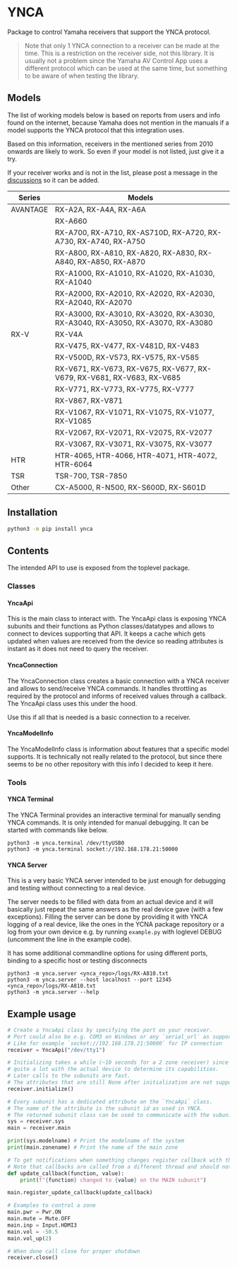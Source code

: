 # YNCA

Package to control Yamaha receivers that support the YNCA protocol.

>Note that only 1 YNCA connection to a receiver can be made at the time. This is a restriction on the receiver side, not this library.
>It is usually not a problem since the Yamaha AV Control App uses a different protocol which can be used at the same time, but something to be aware of when testing the library.

## Models

The list of working models below is based on reports from users and info found on the internet, because Yamaha does not mention in the manuals if a model supports the YNCA protocol that this integration uses. 

Based on this information, receivers in the mentioned series from 2010 onwards are likely to work. So even if your model is not listed, just give it a try. 

If your receiver works and is not in the list, please post a message in the [discussions](https://github.com/mvdwetering/yamaha_ynca/discussions) so it can be added.

| Series | Models |
| --- | --- |
| AVANTAGE | RX-A2A, RX-A4A, RX-A6A |
|| RX-A660 |
|| RX-A700, RX-A710, RX-AS710D, RX-A720, RX-A730, RX-A740, RX-A750 |
|| RX-A800, RX-A810, RX-A820, RX-A830, RX-A840, RX-A850, RX-A870 |
|| RX-A1000, RX-A1010, RX-A1020, RX-A1030, RX-A1040 |
|| RX-A2000, RX-A2010, RX-A2020, RX-A2030, RX-A2040, RX-A2070 |
|| RX-A3000, RX-A3010, RX-A3020, RX-A3030, RX-A3040, RX-A3050, RX-A3070, RX-A3080 |
| RX-V | RX-V4A |
|| RX-V475, RX-V477, RX-V481D, RX-V483 |
|| RX-V500D, RX-V573, RX-V575, RX-V585 |
|| RX-V671, RX-V673, RX-V675, RX-V677, RX-V679, RX-V681, RX-V683, RX-V685 |
|| RX-V771, RX-V773, RX-V775, RX-V777 |
|| RX-V867, RX-V871 |
|| RX-V1067, RX-V1071, RX-V1075, RX-V1077, RX-V1085 |
|| RX-V2067, RX-V2071, RX-V2075, RX-V2077  |
|| RX-V3067, RX-V3071, RX-V3075, RX-V3077 |
| HTR | HTR-4065, HTR-4066, HTR-4071, HTR-4072, HTR-6064 |
| TSR | TSR-700, TSR-7850 |
| Other | CX-A5000, R-N500, RX-S600D, RX-S601D |

## Installation

```bash
python3 -m pip install ynca
```

## Contents

The intended API to use is exposed from the toplevel package.

### Classes

#### YncaApi

This is the main class to interact with. The YncaApi class is exposing YNCA subunits and their functions as Python classes/datatypes and allows to connect to devices supporting that API. It keeps a cache which gets updated when values are received from the device so reading attributes is instant as it does not need to query the receiver.

#### YncaConnection

The YncaConnection class creates a basic connection with a YNCA receiver and allows to send/receive YNCA commands. It handles throttling as required by the protocol and informs of received values through a callback. The YncaApi class uses this under the hood.

Use this if all that is needed is a basic connection to a receiver.

#### YncaModelInfo

The YncaModelInfo class is information about features that a specific model supports.
It is technically not really related to the protocol, but since there seems to be no other repository with this info I decided to keep it here.

### Tools

#### YNCA Terminal

The YNCA Terminal provides an interactive terminal for manually sending YNCA commands. It is only intended for manual debugging.
It can be started with commands like below.

```
python3 -m ynca.terminal /dev/ttyUSB0
python3 -m ynca.terminal socket://192.168.178.21:50000
```

#### YNCA Server

This is a very basic YNCA server intended to be just enough for debugging and testing without connecting to a real device.

The server needs to be filled with data from an actual device and it will basically just repeat the same answers as the real device gave (with a few exceptions).
Filling the server can be done by providing it with YNCA logging of a real device, like the ones in the YCNA package repository or a log from your own device e.g. by running `example.py` with loglevel DEBUG (uncomment the line in the example code).

It has some additional commandline options for using different ports, binding to a specific host or testing disconnects

```
python3 -m ynca.server <ynca_repo>/logs/RX-A810.txt
python3 -m ynca.server --host localhost --port 12345 <ynca_repo>/logs/RX-A810.txt
python3 -m ynca.server --help
```


## Example usage

```python
# Create a YncaApi class by specifying the port on your receiver.
# Port could also be e.g. COM3 on Windows or any `serial_url` as supported by PySerial
# Like for example `socket://192.168.178.21:50000` for IP connection
receiver = YncaApi("/dev/tty1")

# Initializing takes a while (~10 seconds for a 2 zone receiver) since it communicates
# quite a lot with the actual device to determine its capabilities.
# Later calls to the subunits are fast.
# The attributes that are still None after initialization are not supported by the subunits
receiver.initialize()

# Every subunit has a dedicated attribute on the `YncaApi` class.
# The name of the attribute is the subunit id as used in YNCA.
# The returned subunit class can be used to communicate with the subunit
sys = receiver.sys
main = receiver.main

print(sys.modelname) # Print the modelname of the system
print(main.zonename) # Print the name of the main zone

# To get notifications when something changes register callback with the subunit
# Note that callbacks are called from a different thread and should not block.
def update_callback(function, value):
    print(f"{function} changed to {value} on the MAIN subunit")

main.register_update_callback(update_callback)

# Examples to control a zone
main.pwr = Pwr.ON
main.mute = Mute.OFF
main.inp = Input.HDMI3
main.vol = -50.5
main.vol_up(2)

# When done call close for proper shutdown
receiver.close()
```
